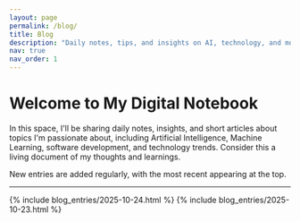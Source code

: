 ```yaml
---
layout: page
permalink: /blog/
title: Blog
description: "Daily notes, tips, and insights on AI, technology, and more."
nav: true
nav_order: 1
---
```


<div class="post">

  <h1>Welcome to My Digital Notebook</h1>
  <p>In this space, I'll be sharing daily notes, insights, and short articles about topics I'm passionate about, including Artificial Intelligence, Machine Learning, software development, and technology trends. Consider this a living document of my thoughts and learnings.</p>
  <p>New entries are added regularly, with the most recent appearing at the top.</p>
  
  <hr>

  <!-- Blog Entries Start Here (Newest First) -->

  {% include blog_entries/2025-10-24.html %}
  {% include blog_entries/2025-10-23.html %}

  <!-- End of Blog Entries -->

</div>
